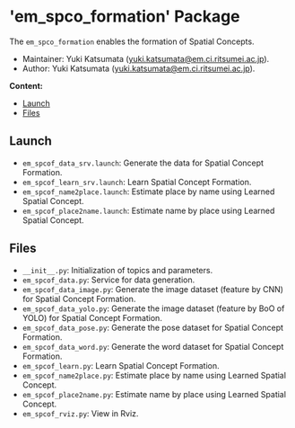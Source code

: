 # 'em_spco_formation' Package

The `em_spco_formation` enables the formation of Spatial Concepts.

*   Maintainer: Yuki Katsumata ([yuki.katsumata@em.ci.ritsumei.ac.jp](mailto:yuki.katsumata@em.ci.ritsumei.ac.jp)).
*   Author: Yuki Katsumata ([yuki.katsumata@em.ci.ritsumei.ac.jp](mailto:yuki.katsumata@em.ci.ritsumei.ac.jp)).

**Content:**

*   [Launch](#launch)
*   [Files](#files)

## Launch

*   `em_spcof_data_srv.launch`: Generate the data for Spatial Concept Formation.
*   `em_spcof_learn_srv.launch`: Learn Spatial Concept Formation.
*   `em_spcof_name2place.launch`: Estimate place by name using Learned Spatial Concept.
*   `em_spcof_place2name.launch`: Estimate name by place using Learned Spatial Concept.

## Files

*   `__init__.py`: Initialization of topics and parameters.
*   `em_spcof_data.py`: Service for data generation.
*   `em_spcof_data_image.py`: Generate the image dataset (feature by CNN) for Spatial Concept Formation.
*   `em_spcof_data_yolo.py`: Generate the image dataset (feature by BoO of YOLO) for Spatial Concept Formation.
*   `em_spcof_data_pose.py`: Generate the pose dataset for Spatial Concept Formation.
*   `em_spcof_data_word.py`: Generate the word dataset for Spatial Concept Formation.
*   `em_spcof_learn.py`: Learn Spatial Concept Formation.
*   `em_spcof_name2place.py`: Estimate place by name using Learned Spatial Concept.
*   `em_spcof_place2name.py`: Estimate name by place using Learned Spatial Concept.
*   `em_spcof_rviz.py`: View in Rviz.
